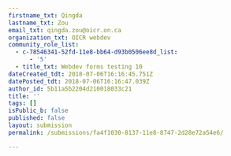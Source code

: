 ```yaml
---
firstname_txt: Qingda
lastname_txt: Zou
email_txt: qingda.zou@oicr.on.ca
organization_txt: OICR webdev
community_role_list:
  - c-78546341-52fd-11e8-bb64-d93b0506ee8d_list:
      - '5'
  - title_txt: Webdev forms testing 10
dateCreated_tdt: 2018-07-06T16:16:45.751Z
datePosted_tdt: 2018-07-06T16:16:47.039Z
author_id: 5b11a5b2204d210018033c21
title: ''
tags: []
isPublic_b: false
published: false
layout: submission
permalink: /submissions/fa4f1030-8137-11e8-8747-2d28e72a54e6/

---
```



